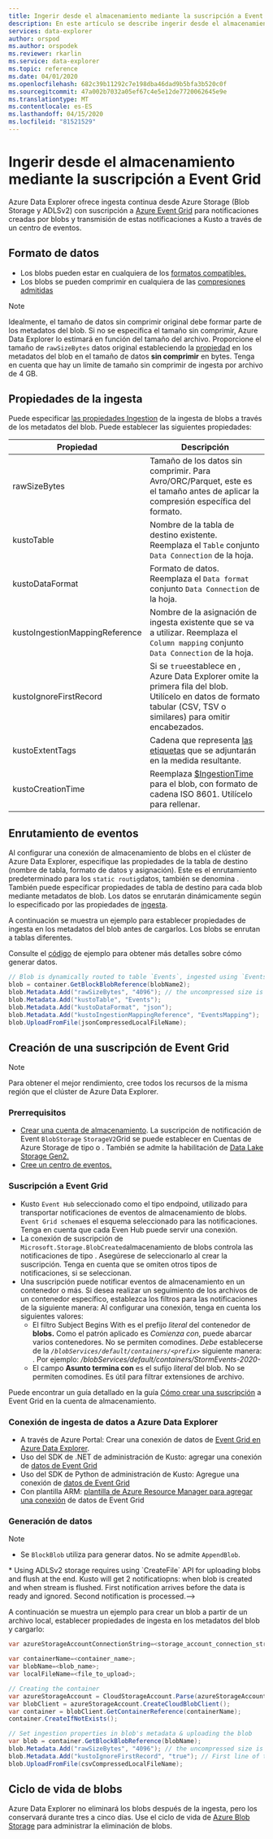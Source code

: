 ```yaml
---
title: Ingerir desde el almacenamiento mediante la suscripción a Event Grid - Explorador de azure Data Explorer Microsoft Docs
description: En este artículo se describe ingerir desde el almacenamiento mediante la suscripción a Event Grid en Azure Data Explorer.
services: data-explorer
author: orspod
ms.author: orspodek
ms.reviewer: rkarlin
ms.service: data-explorer
ms.topic: reference
ms.date: 04/01/2020
ms.openlocfilehash: 682c39b11292c7e198dba46dad9b5bfa3b520c0f
ms.sourcegitcommit: 47a002b7032a05ef67c4e5e12de7720062645e9e
ms.translationtype: MT
ms.contentlocale: es-ES
ms.lasthandoff: 04/15/2020
ms.locfileid: "81521529"
---
```

# <a name="ingest-from-storage-using-event-grid-subscription"></a>Ingerir desde el almacenamiento mediante la suscripción a Event Grid

Azure Data Explorer ofrece ingesta continua desde Azure Storage (Blob Storage y ADLSv2) con suscripción a [Azure Event Grid](https://docs.microsoft.com/azure/event-grid/overview) para notificaciones creadas por blobs y transmisión de estas notificaciones a Kusto a través de un centro de eventos.

## <a name="data-format"></a>Formato de datos

* Los blobs pueden estar en cualquiera de los [formatos compatibles.](https://docs.microsoft.com/azure/data-explorer/ingestion-supported-formats)
* Los blobs se pueden comprimir en cualquiera de las [compresiones admitidas](https://docs.microsoft.com/azure/data-explorer/ingestion-supported-formats#supported-data-compression-formats)

> [!NOTE]
> Idealmente, el tamaño de datos sin comprimir original debe formar parte de los metadatos del blob.
> Si no se especifica el tamaño sin comprimir, Azure Data Explorer lo estimará en función del tamaño del archivo. Proporcione el tamaño de `rawSizeBytes` datos original estableciendo la [propiedad](#ingestion-properties) en los metadatos del blob en el tamaño de datos **sin comprimir** en bytes.
> Tenga en cuenta que hay un límite de tamaño sin comprimir de ingesta por archivo de 4 GB.

## <a name="ingestion-properties"></a>Propiedades de la ingesta

Puede especificar [las propiedades Ingestion](https://docs.microsoft.com/azure/data-explorer/ingestion-properties) de la ingesta de blobs a través de los metadatos del blob.
Puede establecer las siguientes propiedades:

|Propiedad | Descripción|
|---|---|
| rawSizeBytes | Tamaño de los datos sin comprimir. Para Avro/ORC/Parquet, este es el tamaño antes de aplicar la compresión específica del formato.|
| kustoTable |  Nombre de la tabla de destino existente. Reemplaza el `Table` conjunto `Data Connection` de la hoja. |
| kustoDataFormat |  Formato de datos. Reemplaza el `Data format` conjunto `Data Connection` de la hoja. |
| kustoIngestionMappingReference |  Nombre de la asignación de ingesta existente que se va a utilizar. Reemplaza el `Column mapping` conjunto `Data Connection` de la hoja.|
| kustoIgnoreFirstRecord | Si se `true`establece en , Azure Data Explorer omite la primera fila del blob. Utilícelo en datos de formato tabular (CSV, TSV o similares) para omitir encabezados. |
| kustoExtentTags | Cadena que representa [las etiquetas](../extents-overview.md#extent-tagging) que se adjuntarán en la medida resultante. |
| kustoCreationTime |  Reemplaza [$IngestionTime](../../query/ingestiontimefunction.md?pivots=azuredataexplorer) para el blob, con formato de cadena ISO 8601. Utilícelo para rellenar. |

## <a name="events-routing"></a>Enrutamiento de eventos

Al configurar una conexión de almacenamiento de blobs en el clúster de Azure Data Explorer, especifique las propiedades de la tabla de destino (nombre de tabla, formato de datos y asignación). Este es el enrutamiento predeterminado para los `static routig`datos, también se denomina .
También puede especificar propiedades de tabla de destino para cada blob mediante metadatos de blob. Los datos se enrutarán dinámicamente según lo especificado por las propiedades de [ingesta](#ingestion-properties).

A continuación se muestra un ejemplo para establecer propiedades de ingesta en los metadatos del blob antes de cargarlos. Los blobs se enrutan a tablas diferentes.

Consulte el [código](#generating-data) de ejemplo para obtener más detalles sobre cómo generar datos.

 ```csharp
// Blob is dynamically routed to table `Events`, ingested using `EventsMapping` data mapping
blob = container.GetBlockBlobReference(blobName2);
blob.Metadata.Add("rawSizeBytes", "4096‬"); // the uncompressed size is 4096 bytes
blob.Metadata.Add("kustoTable", "Events");
blob.Metadata.Add("kustoDataFormat", "json");
blob.Metadata.Add("kustoIngestionMappingReference", "EventsMapping");
blob.UploadFromFile(jsonCompressedLocalFileName);
```

## <a name="create-event-grid-subscription"></a>Creación de una suscripción de Event Grid

> [!Note]
> Para obtener el mejor rendimiento, cree todos los recursos de la misma región que el clúster de Azure Data Explorer.

### <a name="prerequisites"></a>Prerrequisitos

* [Crear una cuenta de almacenamiento](https://docs.microsoft.com/azure/storage/common/storage-quickstart-create-account). 
  La suscripción de notificación de Event `BlobStorage` `StorageV2`Grid se puede establecer en Cuentas de Azure Storage de tipo o . 
  También se admite la habilitación de [Data Lake Storage Gen2.](https://docs.microsoft.com/azure/storage/blobs/data-lake-storage-introduction)
* [Cree un centro de eventos.](https://docs.microsoft.com/azure/event-hubs/event-hubs-create)

### <a name="event-grid-subscription"></a>Suscripción a Event Grid

* Kusto `Event Hub` seleccionado como el tipo endpoind, utilizado para transportar notificaciones de eventos de almacenamiento de blobs. `Event Grid schema`es el esquema seleccionado para las notificaciones. Tenga en cuenta que cada Even Hub puede servir una conexión.
* La conexión de suscripción de `Microsoft.Storage.BlobCreated`almacenamiento de blobs controla las notificaciones de tipo . Asegúrese de seleccionarlo al crear la suscripción. Tenga en cuenta que se omiten otros tipos de notificaciones, si se seleccionan.
* Una suscripción puede notificar eventos de almacenamiento en un contenedor o más. Si desea realizar un seguimiento de los archivos de un contenedor específico, establezca los filtros para las notificaciones de la siguiente manera: Al configurar una conexión, tenga en cuenta los siguientes valores: 
   * El filtro Subject Begins With es el prefijo *literal* del contenedor de **blobs.** Como el patrón aplicado es *Comienza con*, puede abarcar varios contenedores. No se permiten comodines.
     *Debe* establecerse de la *`/blobServices/default/containers/<prefix>`* siguiente manera: . Por ejemplo: */blobServices/default/containers/StormEvents-2020-*
   * El campo **Asunto termina con** es el sufijo *literal* del blob. No se permiten comodines. Es útil para filtrar extensiones de archivo.

Puede encontrar un guía detallado en la guía [Cómo crear una suscripción](https://docs.microsoft.com/azure/data-explorer/ingest-data-event-grid#create-an-event-grid-subscription-in-your-storage-account) a Event Grid en la cuenta de almacenamiento.

### <a name="data-ingestion-connection-to-azure-data-explorer"></a>Conexión de ingesta de datos a Azure Data Explorer

* A través de Azure Portal: Crear una conexión de datos de [Event Grid en Azure Data Explorer](https://docs.microsoft.com/azure/data-explorer/ingest-data-event-grid#create-an-event-grid-data-connection-in-azure-data-explorer).
* Uso del SDK de .NET de administración de Kusto: agregar una conexión de [datos de Event Grid](https://docs.microsoft.com/azure/data-explorer/data-connection-event-grid-csharp#add-an-event-grid-data-connection)
* Uso del SDK de Python de administración de Kusto: Agregue una conexión de [datos de Event Grid](https://docs.microsoft.com/azure/data-explorer/data-connection-event-grid-python#add-an-event-grid-data-connection)
* Con plantilla ARM: [plantilla de Azure Resource Manager para agregar una conexión](https://docs.microsoft.com/azure/data-explorer/data-connection-event-grid-resource-manager#azure-resource-manager-template-for-adding-an-event-grid-data-connection) de datos de Event Grid

### <a name="generating-data"></a>Generación de datos

> [!NOTE]
> * Se `BlockBlob` utiliza para generar datos. No se admite `AppendBlob`.
<!--> * Using ADLSv2 storage requires using `CreateFile` API for uploading blobs and flush at the end. 
    Kusto will get 2 notificatiopns: when blob is created and when stream is flushed. First notification arrives before the data is ready and ignored. Second notification is processed.-->

A continuación se muestra un ejemplo para crear un blob a partir de un archivo local, establecer propiedades de ingesta en los metadatos del blob y cargarlo:

 ```csharp
 var azureStorageAccountConnectionString=<storage_account_connection_string>;

var containerName=<container_name>;
var blobName=<blob_name>;
var localFileName=<file_to_upload>;

// Creating the container
var azureStorageAccount = CloudStorageAccount.Parse(azureStorageAccountConnectionString);
var blobClient = azureStorageAccount.CreateCloudBlobClient();
var container = blobClient.GetContainerReference(containerName);
container.CreateIfNotExists();

// Set ingestion properties in blob's metadata & uploading the blob
var blob = container.GetBlockBlobReference(blobName);
blob.Metadata.Add("rawSizeBytes", "4096‬"); // the uncompressed size is 4096 bytes
blob.Metadata.Add("kustoIgnoreFirstRecord", "true"); // First line of this csv file are headers
blob.UploadFromFile(csvCompressedLocalFileName);
```

## <a name="blob-lifecycle"></a>Ciclo de vida de blobs

Azure Data Explorer no eliminará los blobs después de la ingesta, pero los conservará durante tres a cinco días. Use el ciclo de vida de [Azure Blob Storage](https://docs.microsoft.com/azure/storage/blobs/storage-lifecycle-management-concepts?tabs=azure-portal) para administrar la eliminación de blobs.
